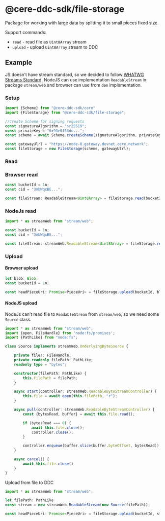 # @cere-ddc-sdk/file-storage

Package for working with large data by splitting it to small pieces fixed size.

Support commands:
- `read` - read file as `Uint8Array` stream
- `upload` - upload `Uint8Array` stream to DDC

## Example

JS doesn't have stream standard, so we decided to follow [WHATWG Streams Standard](https://streams.spec.whatwg.org/).
NodeJS can use implementation `ReadableStream` in package `stream/web` and browser can use from `dom` implementation.

### Setup

```typescript
import {Scheme} from "@cere-ddc-sdk/core"
import {FileStorage} from "@cere-ddc-sdk/file-storage";

//Create Scheme for signing requests
const signatureAlgorithm = "sr25519";
const privateKey = "0x93e0153dc...";
const scheme = await Scheme.createScheme(signatureAlgorithm, privateKey);

const gatewayUlrl = "https://node-0.gateway.devnet.cere.network";
const fileStorage = new FileStorage(scheme, gatewayUlrl);
```

### Read

### Browser read

```typescript
const bucketId = 1n;
const cid = "QmbWqxBE...";

const fileStream: ReadableStream<Uint8Array> = fileStorage.read(bucketId, cid);
```

### NodeJs read

```typescript
import * as streamWeb from "stream/web";

const bucketId = 1n;
const cid = "QmbWqxBE...";

const fileStream: streamWeb.ReadableStream<Uint8Array> = fileStorage.read(bucketId, cid);
```

### Upload

#### Browser upload

```typescript
let blob: Blob;
const bucketId = 1n;

const headPieceUri: Promise<PieceUri> = fileStorage.upload(bucketId, blob.stream());
```

#### NodeJS upload

NodeJs can't read file to `ReadableStream` from `stream/web`, so we need some `Source` class.

```typescript
import * as streamWeb from "stream/web";
import {open, FileHandle} from 'node:fs/promises';
import {PathLike} from "node:fs";

class Source implements streamWeb.UnderlyingByteSource {

    private file!: FileHandle;
    private readonly filePath: PathLike;
    readonly type = "bytes";

    constructor(filePath: PathLike) {
        this.filePath = filePath;
    }

    async start(controller: streamWeb.ReadableByteStreamController) {
        this.file = await open(this.filePath, "r");
    }

    async pull(controller: streamWeb.ReadableByteStreamController) {
        const {bytesRead, buffer} = await this.file.read();

        if (bytesRead === 0) {
            await this.file.close();
            controller.close();
        }

        controller.enqueue(buffer.slice(buffer.byteOffset, bytesRead))
    }

    async cancel() {
        await this.file.close()
    }
}
```

Upload from file to DDC

```typescript
import * as streamWeb from "stream/web";

let filePath: PathLike
const stream = new streamWeb.ReadableStream(new Source(filePath));

const headPieceUri: Promise<PieceUri> = fileStorage.upload(bucketId, stream);
```